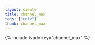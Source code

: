 ```yaml
--- 
layout: sieutv
title: channel_max
tags: ["cntv"]
thumb: channel_max
---
```

{% include tvadv key="channel_max" %}
